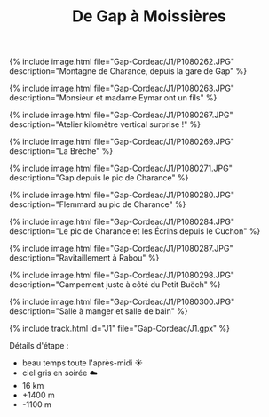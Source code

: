 ﻿---
title: "De Gap à Moissières"
permalink: /Gap-Cordeac/J1/
sidebar:
  nav: "gap_cordeac"
enable_tracks: true
---

{% include image.html file="Gap-Cordeac/J1/P1080262.JPG" description="Montagne de Charance, depuis la gare de Gap" %}

{% include image.html file="Gap-Cordeac/J1/P1080263.JPG" description="Monsieur et madame Eymar ont un fils" %}

{% include image.html file="Gap-Cordeac/J1/P1080267.JPG" description="Atelier kilomètre vertical surprise !" %}

{% include image.html file="Gap-Cordeac/J1/P1080269.JPG" description="La Brèche" %}

{% include image.html file="Gap-Cordeac/J1/P1080271.JPG" description="Gap depuis le pic de Charance" %}

{% include image.html file="Gap-Cordeac/J1/P1080280.JPG" description="Flemmard au pic de Charance" %}

{% include image.html file="Gap-Cordeac/J1/P1080284.JPG" description="Le pic de Charance et les Écrins depuis le Cuchon" %}

{% include image.html file="Gap-Cordeac/J1/P1080287.JPG" description="Ravitaillement à Rabou" %}

{% include image.html file="Gap-Cordeac/J1/P1080298.JPG" description="Campement juste à côté du Petit Buëch" %}

{% include image.html file="Gap-Cordeac/J1/P1080300.JPG" description="Salle à manger et salle de bain" %}

{% include track.html id="J1" file="Gap-Cordeac/J1.gpx" %}

Détails d'étape :
* beau temps toute l'après-midi :sunny:
* ciel gris en soirée :cloud:
* 16 km
* +1400 m
* -1100 m
